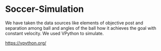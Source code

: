 # Soccer-Simulation

We have taken the data sources like elements of objective post and separation among ball and angles of the ball how it achieves the goal with constant velocity. We used VPython to simulate.

https://vpython.org/
